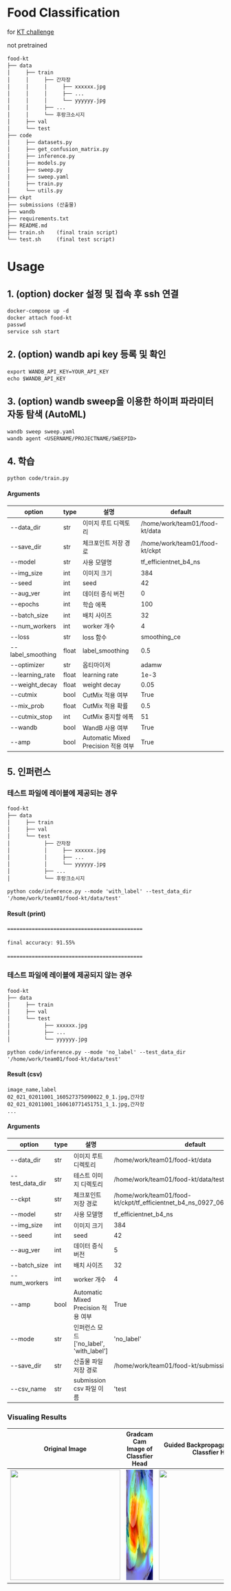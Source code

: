 # Food Classification

for [KT challenge](https://genielabs.ai/support/notice/noticeDtl?boardSeq=1186)

not pretrained

```shell
food-kt
├── data
│     ├── train
│     │     ├── 간자장
│     │     │     ├── xxxxxx.jpg
│     │     │     ├── ...
│     │     │     └── yyyyyy.jpg
│     │     ├── ...
│     │     └── 후랑크소시지
│     ├── val
│     └── test
├── code
│     ├── datasets.py
│     ├── get_confusion_matrix.py
│     ├── inference.py
│     ├── models.py
│     ├── sweep.py
│     ├── sweep.yaml
│     ├── train.py
│     └── utils.py
├── ckpt
├── submissions (산출물)
├── wandb
├── requirements.txt
├── README.md
├── train.sh    (final train script)
└── test.sh     (final test script)
```

# Usage

## 1. (option) docker 설정 및 접속 후 ssh 연결

```shell
docker-compose up -d
docker attach food-kt
passwd
service ssh start
```

## 2. (option) wandb api key 등록 및 확인

```shell
export WANDB_API_KEY=YOUR_API_KEY
echo $WANDB_API_KEY
```

## 3. (option) wandb sweep을 이용한 하이퍼 파라미터 자동 탐색 (AutoML)

```shell
wandb sweep sweep.yaml
wandb agent <USERNAME/PROJECTNAME/SWEEPID>
```

## 4. 학습

```shell
python code/train.py
```

#### Arguments

| option            | type   | 설명                                | default               |
|-------------------|--------|-----------------------------------|-----------------------|
| --data_dir        | str    | 이미지 루트 디렉토리                       | /home/work/team01/food-kt/data               |
| --save_dir        | str    | 체크포인트 저장 경로                       | /home/work/team01/food-kt/ckpt               |
| --model           | str    | 사용 모델명                            | tf_efficientnet_b4_ns |
| --img_size        | int    | 이미지 크기                            | 384                   |
| --seed            | int    | seed                              | 42                    |
| --aug_ver         | int    | 데이터 증식 버전                         | 0                     |
| --epochs          | int    | 학습 에폭                             | 100                   |
| --batch_size      | int    | 배치 사이즈                            | 32                    |
| --num_workers     | int    | worker 개수                         | 4                     |
| --loss            | str    | loss 함수                           | smoothing_ce          |
| --label_smoothing | float  | label_smoothing                   | 0.5                   |
| --optimizer       | str    | 옵티마이저                             | adamw                 |
| --learning_rate   | float  | learning rate                     | 1e-3                  |
| --weight_decay    | float  | weight decay                      | 0.05                  |
| --cutmix          | bool   | CutMix 적용 여부                      | True                  |
| --mix_prob        | float  | CutMix 적용 확률                      | 0.5                   |
| --cutmix_stop     | int    | CutMix 중지할 에폭                     | 51                    |
| --wandb           | bool   | WandB 사용 여부                       | True                  |
| --amp             | bool   | Automatic Mixed Precision 적용 여부   | True                  |

## 5. 인퍼런스

### 테스트 파일에 레이블에 제공되는 경우

```shell
food-kt
├── data
│     ├── train
│     ├── val
│     └── test
│           ├── 간자장
│           │     ├── xxxxxx.jpg
│           │     ├── ...
│           │     └── yyyyyy.jpg
│           ├── ...
│           └── 후랑크소시지
```

```shell
python code/inference.py --mode 'with_label' --test_data_dir '/home/work/team01/food-kt/data/test'
```
#### Result (print)
```shell
============================================

final accuracy: 91.55%

============================================
```

### 테스트 파일에 레이블에 제공되지 않는 경우

```shell
food-kt
├── data
│     ├── train
│     ├── val
│     └── test
│           ├── xxxxxx.jpg
│           ├── ...
│           └── yyyyyy.jpg
```

```shell
python code/inference.py --mode 'no_label' --test_data_dir '/home/work/team01/food-kt/data/test'
```
#### Result (csv)
```shell
image_name,label
02_021_02011001_160527375090022_0_1.jpg,간자장
02_021_02011001_160610771451751_1_1.jpg,간자장
...
```

#### Arguments

| option          | type  | 설명                                 | default               |
|-----------------|-------|------------------------------------|-----------------------|
| --data_dir      | str   | 이미지 루트 디렉토리                       | /home/work/team01/food-kt/data               |
| --test_data_dir | str   | 테스트 이미지 디렉토리                    | /home/work/team01/food-kt/data/test          |
| --ckpt          | str   | 체크포인트 저장 경로                        | /home/work/team01/food-kt/ckpt/tf_efficientnet_b4_ns_0927_062809/ckpt_best.pt               |
| --model         | str   | 사용 모델명                             | tf_efficientnet_b4_ns |
| --img_size      | int   | 이미지 크기                             | 384                   |
| --seed          | int   | seed                               | 42                    |
| --aug_ver       | int   | 데이터 증식 버전                          | 5                     |
| --batch_size    | int   | 배치 사이즈                             | 32                    |
| --num_workers   | int   | worker 개수                          | 4                     |
| --amp           | bool  | Automatic Mixed Precision 적용 여부    | True                  |
| --mode          | str   | 인퍼런스 모드 ['no_label', 'with_label'] | 'no_label'            |
| --save_dir      | str   | 산출물 파일 저장 경로                | /home/work/team01/food-kt/submissions        |
| --csv_name      | str   | submission csv 파일 이름               | 'test                 |

### Visualing Results
| Original Image | Gradcam Cam Image of Classfier Head | Guided Backpropagation Image of Classfier Head |
| ---------------------------------------------------------------|--------------------|-----------------------------------------------------------------------------|
 <img src="./img/A240228XX_14949_0" width="256" height="256"> | <img src="./img/gradcam_cam_conv_head_kd_method6.jpg" width="256" height="256"> | <img src="./gradcam_gb_conv_head_kd_method6" width="256" height="256"> |